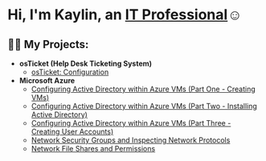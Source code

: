 <h1>Hi, I'm Kaylin, an <a href="https://linkedin.com/in/Josh">IT Professional</a>☺</h1>

<h2>👨‍💻 My Projects:</h2>

- <b>osTicket (Help Desk Ticketing System)</b>
  - [osTicket: Configuration](https://github.com/KayNicole10/post-install-config)
- <b>Microsoft Azure</b>
  - [Configuring Active Directory within Azure VMs (Part One - Creating VMs)](https://github.com/KayNicole10/configure-ad-part-1)
  - [Configuring Active Directory within Azure VMs (Part Two - Installing Active Directory)](https://github.com/KayNicole10/configure-ad-part-2)
  - [Configuring Active Directory within Azure VMs (Part Three - Creating User Accounts)](https://github.com/KayNicole10/configure-ad-part-3)
  - [Network Security Groups and Inspecting Network Protocols](https://github.com/KayNicole10/azure-network-protocols)
  - [Network File Shares and Permissions](https://github.com/KayNicole10/azure-file-shares-permissions)
    
